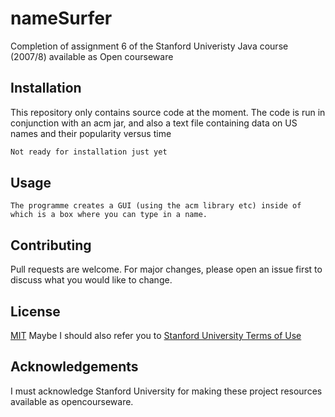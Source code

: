 # nameSurfer
Completion of assignment 6 of the Stanford Univeristy Java course (2007/8) available as Open courseware


## Installation

This repository only contains source code at the moment. The code is run in conjunction with an acm jar, and also a text file containing data on US names and their popularity versus time 

```bash
Not ready for installation just yet
```

## Usage

```
The programme creates a GUI (using the acm library etc) inside of which is a box where you can type in a name. 
```

## Contributing
Pull requests are welcome. For major changes, please open an issue first to discuss what you would like to change.



## License
[MIT](https://choosealicense.com/licenses/mit/)
Maybe I should also refer you to
[Stanford University Terms of Use](https://www.stanford.edu/site/terms/)


## Acknowledgements
I must acknowledge Stanford University for making these project resources available as opencourseware. 
